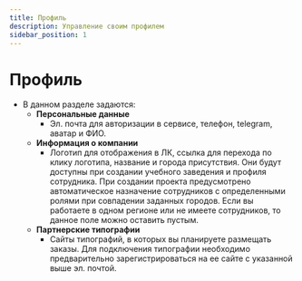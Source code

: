 ```yaml
---
title: Профиль
description: Управление своим профилем
sidebar_position: 1
---
```


# Профиль
* В данном разделе задаются:
    + __Персональные данные__
        * Эл. почта для авторизации в сервисе, телефон, telegram, аватар и ФИО.
    + __Информация о компании__
        * Логотип для отображения в ЛК, ссылка для перехода по клику логотипа, название и города присутствия. Они будут доступны при создании учебного заведения и профиля сотрудника. При создании проекта предусмотрено автоматическое назначение сотрудников с определенными ролями при совпадении заданных городов. Если вы работаете в одном регионе или не имеете сотрудников, то данное поле можно оставить пустым.
    + __Партнерские типографии__
        * Сайты типографий, в которых вы планируете размещать заказы. Для подключения типографии необходимо предварительно зарегистрироваться на ее сайте с указанной выше эл. почтой.